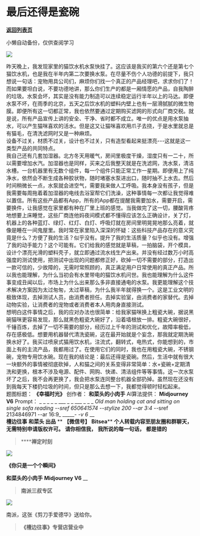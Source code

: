 # 最后还得是瓷碗

[**返回列表页**](/gzh/槽边往事)

小懒自动备份，仅供查阅学习

![](https://mmbiz.qpic.cn/mmbiz_jpg/Ia6gU9JNtkpicIS7ibsNGiaGMS7VicgVDspgWlZvwvn5dqibHAUZDLQzF5uGS9D3SPRAUPCyAicv52DG24SmrM0c0Irg/640?wx_fmt=jpeg&from;=appmsg)

昨天晚上，我发现家里的猫饮水机水泵快挂了。这应该是我买的第六个还是第七个猫饮水机，也是我在半年内第二次要换水泵。在尽量不伤个人功德的前提下，我只想说一句话：宠物用具公司们，麻烦你们找一个真正的产品经理吧，求求你们了！而如果要坦白说，不要功德地讲，那么你们生产的都是一厢情愿的产品，自我陶醉的垃圾。水泵会坏，其实是没有能力制造可以连续稳定运行半年以上的马达。即便水泵不坏，在雨季的北京，五天之后饮水机的塑料内壁上也有一层滑腻腻的微生物膜。即便所有这一切都正常，我也依然要通过定期购买滤网的形式向厂商交税。就是说，所有产品宣传上讲的安全、干净、省时都不成立。唯一的优点是用水泵抽水，可以产生猫咪喜欢的活水。但是这又让猫咪喜欢用爪子去挠，于是水里就总是有猫毛，在清洗滤网时又是一种麻烦。  
设备不过关，材质不过关，设计也不过关，只有造型看起来挺漂亮---这就是这一类型产品的共同特点。  
我自己还有几套加湿器。北方冬天用暖气，房间里极度干燥，湿度只有一二十，所以需要增加水汽。加湿器也是同样，买来之后我整天就是在洗滤网，洗水泵，清洁水槽。一台机器里有无数个组件，每一个组件只能正常工作一星期。即便用上了纯净水，依然会不断生成各种胶状物，随时堵塞水泵进出口，随时抽不上水去。然后时间稍微长一点，水泵就会进空气，需要我来做人工呼吸。我本身没有孩子，但是我需要每周拖着着加湿器的电线去浴室帮它们洗澡，这种事情每一次都让我觉得难以置信。所有这些产品都有App，所有的App都在提醒我需要加水，需要开启，需要换件，让我感觉在家里都有种在厂里上班的感觉。当我做完了这一切，腰酸背疼地想要上床睡觉，这些厂商连他妈夜间模式都不懂得应该怎么正确设计，关了灯，机器上的各种蓝灯、绿灯、红灯、白灯、呼吸灯就在房间里明晃晃地那么亮着，就像是睡在一间鬼屋里。我时常在家里陷入深深的怀疑：这些科技产品存在的意义究竟是什么？方便了我的生活？似乎没有。提升了我的生活质量？似乎也没有。增强了我的动手能力？这个可能有。它们给我的感觉就是草稿，一拍脑袋，开个模具，设计个漂亮光滑的塑料壳子，就立即通过流水线生产出来。并没有经过数万小时高强度的测试使用，把测试中出现的问题都修正好，砍掉一切不需要的部分，打造出一款可信的，少故障的，无需时常照顾的，真正满足用户日常使用的真正产品。所以我也能理解，为什么当初会有水里带电的猫饮水机问世。我也能理解为什么这件事变成丑闻以后，市场上为什么出来那么多非直接通电的水泵。我更能理解这个技术解决方案因为太过匆匆，太过草稿，为什么我半年就得换一个。这是工业文明的极致体现，去掉测试人员，由消费者担任。去掉实验室，由消费者的家替代。去掉动物实验，让消费者的宠物或者消费者本人用肉身直接测试。  
想明白这件事情之后，我的应对办法也很简单：给我家猫咪换上粗瓷大碗，据说黑碗猫咪更容易发现，那么就黑色粗瓷大碗好了，沿着墙根放一排。粗瓷大碗很好，千锤百炼，去掉了一切不需要的部分，经历过上千年的测试和优化，故障率极低，存在感极低。想要用机器替代清洗瓷碗，这在最开始就是个妄念，那我就定期洗碗换水好了。我买过喷泉式猫用饮水机，注流式，翻转式，电热式，你能想到的，市面上有的主流产品，我都用过了。在使用它们的同时，我也在用粗瓷大碗，不锈钢碗，宠物专用饮水碗。现在我的结论是：最后还得是瓷碗。然后，生活中就有很大一块额外的事情被彻底砍掉，人和猫之间的关系变得非常简单：水+瓷碗+定期清洗和更换，根本不涉及电源、配件、网购、快递、清洁组件等等事情。这一次水泵坏了之后，我不会再更换了，我会把水泵连同整台机器全部扔掉。虽然现在还没有到我每天下楼扔垃圾的时间，但只是那么去想一下，我都觉得顿时轻松起来。  
题图标题： **《幸福时光》** 创作者： **和菜头的小肉手** AI算法提供： **Midjourney V6** Prompt： _ _ _ _ _
___ _ _ ___ _ _ _ _Old man holding cat and sitting on single sofa reading
--sref 650641574 --stylize 200 --ar 3:4_ \--sref 2134846971 --ar 16:9_ _____-
_-v 6_ __  
 **槽边往事** **和菜头 出品** ** **【微信号】** **Bitsea**** **个人转载内容至朋友圈和群聊天，无需特别申请版权许可。**
**请你相信我，** **我所说的每一句话，** **都是错的**

>  ******禅定时刻**

![](https://mmbiz.qpic.cn/mmbiz_jpg/Ia6gU9JNtkpicIS7ibsNGiaGMS7VicgVDspgHRTTqOhaJ3ibuGx7be6QUUDmQ5L3OcBB51ukDpEdtKalj3YN7h8W6uA/640?wx_fmt=jpeg&from;=appmsg)

 **《你只是一个个瞬间》**

 **和菜头的小肉手** **Midjourney V6** __

>  **南派三叔专区**

![](https://mmbiz.qpic.cn/mmbiz_jpg/Ia6gU9JNtkpicIS7ibsNGiaGMS7VicgVDspgRXfcN5xnFl0cKcCdrSbPQhw8TLNwTD4ZatkUpghXcJMMonUAibkia4Hg/640?wx_fmt=jpeg&from;=appmsg)

南派，这张《剪刀手爱德华》送给你。

>  **《槽边往事》专营店营业中**

  

